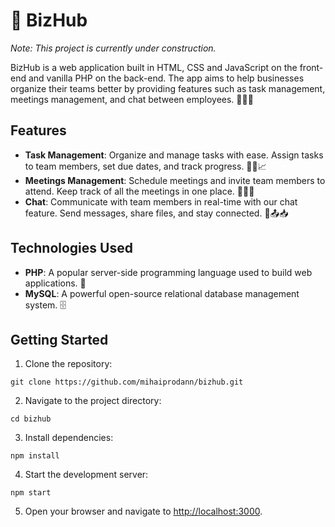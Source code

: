 # 🚀 BizHub

*Note: This project is currently under construction.*

BizHub is a web application built in HTML, CSS and JavaScript on the front-end and vanilla PHP on the back-end. The app aims to help businesses organize their teams better by providing features such as task management, meetings management, and chat between employees. 💼💬📅

## Features

- **Task Management**: Organize and manage tasks with ease. Assign tasks to team members, set due dates, and track progress. 📝🔧📈
- **Meetings Management**: Schedule meetings and invite team members to attend. Keep track of all the meetings in one place. 📅👥📝
- **Chat**: Communicate with team members in real-time with our chat feature. Send messages, share files, and stay connected. 💬📤📥

## Technologies Used

- **PHP**: A popular server-side programming language used to build web applications. 🐘
- **MySQL**: A powerful open-source relational database management system. 🗄

## Getting Started

1. Clone the repository:
```
git clone https://github.com/mihaiprodann/bizhub.git
```

2. Navigate to the project directory:
```
cd bizhub
```

3. Install dependencies:
```
npm install
```

4. Start the development server:
```
npm start
```

5. Open your browser and navigate to [http://localhost:3000](http://localhost:3000).

